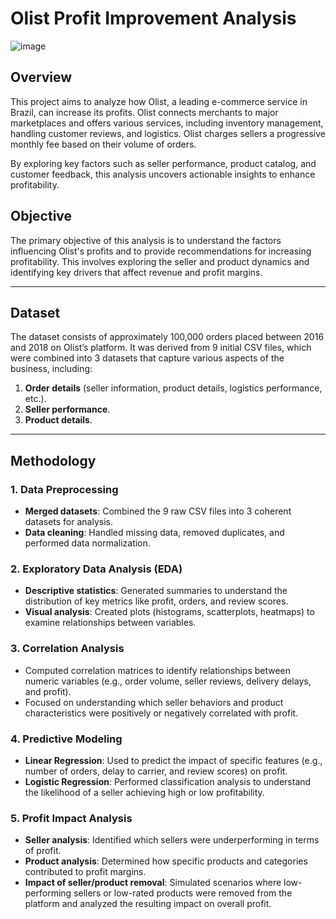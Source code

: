 # Olist Profit Improvement Analysis
![image](https://github.com/user-attachments/assets/51d5e822-db16-4213-bcf2-204f6a82cc09)

## Overview

This project aims to analyze how Olist, a leading e-commerce service in Brazil, can increase its profits. Olist connects merchants to major marketplaces and offers various services, including inventory management, handling customer reviews, and logistics. Olist charges sellers a progressive monthly fee based on their volume of orders.

By exploring key factors such as seller performance, product catalog, and customer feedback, this analysis uncovers actionable insights to enhance profitability.


## Objective

The primary objective of this analysis is to understand the factors influencing Olist's profits and to provide recommendations for increasing profitability. This involves exploring the seller and product dynamics and identifying key drivers that affect revenue and profit margins.

---

## Dataset

The dataset consists of approximately 100,000 orders placed between 2016 and 2018 on Olist’s platform. It was derived from 9 initial CSV files, which were combined into 3 datasets that capture various aspects of the business, including:

1. **Order details** (seller information, product details, logistics performance, etc.).
2. **Seller performance**.
3. **Product details**.

---

## Methodology

### 1. **Data Preprocessing**
   - **Merged datasets**: Combined the 9 raw CSV files into 3 coherent datasets for analysis.
   - **Data cleaning**: Handled missing data, removed duplicates, and performed data normalization.
   
### 2. **Exploratory Data Analysis (EDA)**
   - **Descriptive statistics**: Generated summaries to understand the distribution of key metrics like profit, orders, and review scores.
   - **Visual analysis**: Created plots (histograms, scatterplots, heatmaps) to examine relationships between variables.
   
### 3. **Correlation Analysis**
   - Computed correlation matrices to identify relationships between numeric variables (e.g., order volume, seller reviews, delivery delays, and profit).
   - Focused on understanding which seller behaviors and product characteristics were positively or negatively correlated with profit.

### 4. **Predictive Modeling**
   - **Linear Regression**: Used to predict the impact of specific features (e.g., number of orders, delay to carrier, and review scores) on profit.
   - **Logistic Regression**: Performed classification analysis to understand the likelihood of a seller achieving high or low profitability.
   
### 5. **Profit Impact Analysis**
   - **Seller analysis**: Identified which sellers were underperforming in terms of profit.
   - **Product analysis**: Determined how specific products and categories contributed to profit margins.
   - **Impact of seller/product removal**: Simulated scenarios where low-performing sellers or low-rated products were removed from the platform and analyzed the resulting impact on overall profit.



